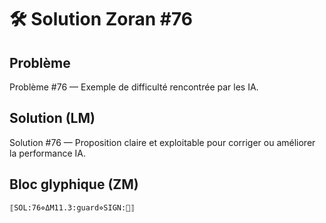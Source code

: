 # 🛠️ Solution Zoran #76

## Problème
Problème #76 — Exemple de difficulté rencontrée par les IA.

## Solution (LM)
Solution #76 — Proposition claire et exploitable pour corriger ou améliorer la performance IA.

## Bloc glyphique (ZM)
```
⟦SOL:76⋄ΔM11.3:guard⋄SIGN:🦋⟧
```

